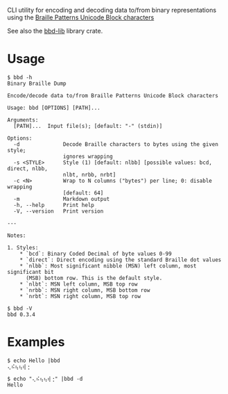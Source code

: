 CLI utility for encoding and decoding data to/from binary representations using the
[Braille Patterns Unicode Block characters](https://en.wikipedia.org/wiki/Braille_Patterns)

See also the [bbd-lib](https://crates.io/crates/bbd-lib) library crate.

# Usage

```text
$ bbd -h
Binary Braille Dump

Encode/decode data to/from Braille Patterns Unicode Block characters

Usage: bbd [OPTIONS] [PATH]...

Arguments:
  [PATH]...  Input file(s); [default: "-" (stdin)]

Options:
  -d              Decode Braille characters to bytes using the given style;
                  ignores wrapping
  -s <STYLE>      Style (1) [default: nlbb] [possible values: bcd, direct, nlbb,
                  nlbt, nrbb, nrbt]
  -c <N>          Wrap to N columns ("bytes") per line; 0: disable wrapping
                  [default: 64]
  -m              Markdown output
  -h, --help      Print help
  -V, --version   Print version

---

Notes:

1. Styles:
    * `bcd`: Binary Coded Decimal of byte values 0-99
    * `direct`: Direct encoding using the standard Braille dot values
    * `nlbb`: Most significant nibble (MSN) left column, most significant bit
      (MSB) bottom row. This is the default style.
    * `nlbt`: MSN left column, MSB top row
    * `nrbb`: MSN right column, MSB bottom row
    * `nrbt`: MSN right column, MSB top row
```

```text
$ bbd -V
bbd 0.3.4
```

# Examples

```text
$ echo Hello |bbd
⢄⠮⢦⢦⢾⢐
```

```text
$ echo "⢄⠮⢦⢦⢾⢐" |bbd -d
Hello
```

